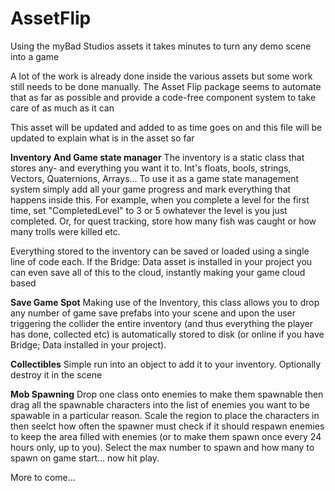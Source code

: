 # AssetFlip
Using the myBad Studios assets it takes minutes to turn any demo scene into a game

A lot of the work is already done inside the various assets but some work still needs to be done manually. The Asset Flip package seems to automate that as far as possible and provide a code-free component system to take care of as much as it can

This asset will be updated and added to as time goes on and this file will be updated to explain what is in the asset so far

**Inventory And Game state manager**
The inventory is a static class that stores any- and everything you want it to. Int's floats, bools, strings, Vectors, Quaternions, Arrays... To use it as a game state management system simply add all your game progress and mark everything that happens inside this. For example, when you complete a level for the first time, set "CompletedLevel" to 3 or 5 owhatever the level is you just completed. Or, for quest tracking, store how many fish was caught or how many trolls were killed etc.

Everything stored to the inventory can be saved or loaded using a single line of code each. If the Bridge: Data asset is installed in your project you can even save all of this to the cloud, instantly making your game cloud based

**Save Game Spot**
Making use of the Inventory, this class allows you to drop any number of game save prefabs into your scene and upon the user triggering the collider the entire inventory (and thus everything the player has done, collected etc) is automatically stored to disk (or online if you have Bridge; Data installed in your project). 

**Collectibles**
Simple run into an object to add it to your inventory. Optionally destroy it in the scene

**Mob Spawning**
Drop one class onto enemies to make them spawnable then drag all the spawnable characters into the list of enemies you want to be spawable in a particular reason. Scale the region to place the characters in then seelct how often the spawner must check if it should respawn enemies to keep the area filled with enemies (or to make them spawn once every 24 hours only, up to you). Select the max number to spawn and how many to spawn on game start... now hit play.

More to come...
